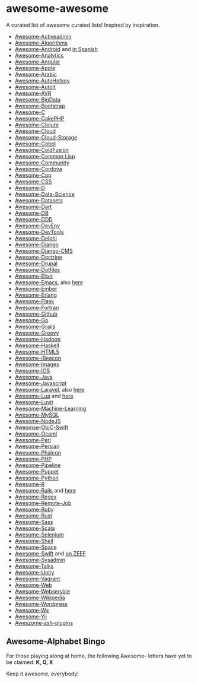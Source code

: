 awesome-awesome
===============

A curated list of awesome curated lists! Inspired by inspiration.

* [Awesome-Activeadmin](https://github.com/serradura/awesome-activeadmin)
* [Awesome-Algorithms](https://github.com/tayllan/awesome-algorithms)
* [Awesome-Android](https://github.com/JStumpp/awesome-android) and [in Spanish](https://github.com/Jackgris/awesome-android)
* [Awesome-Analytics](https://github.com/onurakpolat/awesome-analytics)
* [Awesome-Angular](https://github.com/hugoleodev/awesome-angular)
* [Awesome-Apple](https://github.com/joeljfischer/awesome-apple)
* [Awesome-Arabic](https://github.com/OthmanAba/awesome-arabic)
* [Awesome-AutoHotkey](https://github.com/ahkscript/awesome-AutoHotkey)
* [Awesome-AutoIt](https://j2team.github.io/awesome-AutoIt/)
* [Awesome-AVR](https://github.com/fffaraz/awesome-avr)
* [Awesome-BigData](https://github.com/onurakpolat/awesome-bigdata)
* [Awesome-Bootstrap](https://github.com/therebelrobot/awesome-bootstrap)
* [Awesome-C](https://github.com/kozross/awesome-c)
* [Awesome-CakePHP](https://github.com/dereuromark/awesome-cakephp)
* [Awesome-Clojure](https://github.com/razum2um/awesome-clojure)
* [Awesome-Cloud](https://github.com/JStumpp/awesome-cloud)
* [Awesome-Cloud-Storage](https://github.com/wapmorgan/awesome-cloud-storage)
* [Awesome-Cobol](https://github.com/dshimy/awesome-cobol)
* [Awesome-ColdFusion](https://github.com/seancoyne/awesome-coldfusion)
* [Awesome-Common Lisp](https://github.com/kozross/awesome-cl)
* [Awesome-Community](https://github.com/peterkokot/awesome-community)
* [Awesome-Cordova](https://github.com/busterc/awesome-cordova)
* [Awesome-Cpp](https://github.com/fffaraz/awesome-cpp)
* [Awesome-CSS](https://github.com/diegocard/awesome-css)
* [Awesome-D](https://github.com/zhaopuming/awesome-d)
* [Awesome-Data-Science](https://github.com/MStumpp/awesome-data-science)
* [Awesome-Datasets](https://github.com/viisar/awesome-datasets)
* [Awesome-Dart](https://github.com/yissachar/awesome-dart)
* [Awesome-DB](https://github.com/numetriclabz/awesome-db)
* [Awesome-DDD](https://github.com/wkjagt/awesome-ddd)
* [Awesome-DevEnv](https://github.com/jondot/awesome-devenv)
* [Awesome-DevTools](https://github.com/moimikey/awesome-devtools)
* [Awesome-Delphi](https://github.com/Fr0sT-Brutal/awesome-delphi)
* [Awesome-Django](https://github.com/rosarior/awesome-django)
* [Awesome-Django-CMS](https://github.com/mishbahr/awesome-django-cms)
* [Awesome-Doctrine](https://github.com/TomasVotruba/awesome-doctrine)
* [Awesome-Drupal](https://github.com/mrsinguyen/awesome-drupal)
* [Awesome-Dotfiles](https://github.com/webpro/awesome-dotfiles)
* [Awesome-Elixir](https://github.com/h4cc/awesome-elixir)
* [Awesome-Emacs](https://github.com/tacticiankerala/awesome-emacs), also [here](https://github.com/sefakilic/awesome-emacs)
* [Awesome-Ember](https://github.com/nmec/awesome-ember)
* [Awesome-Erlang](https://github.com/drobakowski/awesome-erlang)
* [Awesome-Flask](https://github.com/humiaozuzu/awesome-flask)
* [Awesome-Fortran](https://github.com/rabbiabram/awesome-fortran)
* [Awesome-Github](https://github.com/fffaraz/awesome-github)
* [Awesome-Go](https://github.com/avelino/awesome-go)
* [Awesome-Grails](https://github.com/hitenpratap/awesome-grails)
* [Awesome-Groovy](https://github.com/khannedy/awesome-groovy)
* [Awesome-Hadoop](https://github.com/youngwookim/awesome-hadoop)
* [Awesome-Haskell](https://github.com/krispo/awesome-haskell)
* [Awesome-HTML5](https://github.com/diegocard/awesome-html5)
* [Awesome-iBeacon](https://github.com/beaconinside/awesome-ibeacon)
* [Awesome-Images](https://github.com/heyalexej/awesome-images)
* [Awesome-IOS](https://github.com/kugland/awesome-ios)
* [Awesome-Java](https://github.com/khannedy/awesome-java)
* [Awesome-Javascript](https://github.com/sorrycc/awesome-javascript)
* [Awesome-Laravel](https://github.com/tuwannu/awesome-laravel), also [here](https://github.com/chiraggude/awesome-laravel)
* [Awesome-Lua](https://github.com/forhappy/awesome-lua) and [here](https://github.com/LewisJEllis/awesome-lua)
* [Awesome-Luvit](https://github.com/luvit/awesome-luvit)
* [Awesome-Machine-Learning](https://github.com/josephmisiti/awesome-machine-learning)
* [Awesome-MySQL](https://github.com/shlomi-noach/awesome-mysql)
* [Awesome-NodeJS](https://github.com/vndmtrx/awesome-nodejs)
* [Aweomse-ObjC-Swift](https://github.com/joeljfischer/awesome-objc-swift)
* [Awesome-Ocaml](https://github.com/rizo/awesome-ocaml)
* [Awesome-Perl](https://github.com/hachiojipm/awesome-perl)
* [Awesome-Persian](https://github.com/fffaraz/awesome-persian)
* [Awesome-Phalcon](https://github.com/sergeyklay/awesome-phalcon)
* [Awesome-PHP](https://github.com/ziadoz/awesome-php)
* [Awesome-Pipeline](https://github.com/pditommaso/awesome-pipeline)
* [Awesome-Puppet](https://github.com/olindata/awesome-puppet)
* [Awesome-Python](https://github.com/vinta/awesome-python)
* [Awesome-R](https://github.com/qinwf/awesome-R)
* [Awesome-Rails](https://github.com/dpaluy/awesome-rails) and [here](https://github.com/datanoob/awesome-rails)
* [Awesome-Regex](https://github.com/aloisdg/awesome-regex)
* [Awesome-Remote-Job](https://github.com/lukasz-madon/awesome-remote-job)
* [Awesome-Ruby](https://github.com/Sdogruyol/awesome-ruby)
* [Awesome-Rust](https://github.com/kud1ing/awesome-rust)
* [Awesome-Sass](https://github.com/HugoGiraudel/awesome-sass)
* [Awesome-Scala](https://github.com/lauris/awesome-scala)
* [Awesome-Selenium](https://github.com/christian-bromann/awesome-selenium)
* [Awesome-Shell](https://github.com/alebcay/awesome-shell)
* [Awesome-Space](https://github.com/elburz/awesome-space)
* [Awesome-Swift](https://github.com/Wolg/awesome-swift) and [on ZEEF](https://awesome-swift.zeef.com/robin.eggenkamp)
* [Awesome-Sysadmin](https://github.com/kahun/awesome-sysadmin)
* [Awesome-Talks](https://github.com/JanVanRyswyck/awesome-talks)
* [Awesome-Unity](https://github.com/RyanNielson/awesome-unity)
* [Awesome-Vagrant](https://github.com/iJackUA/awesome-vagrant)
* [Awesome-Web](https://github.com/vinz243/awesome-web)
* [Awesome-Webservice](https://github.com/wapmorgan/awesome-webservice)
* [Awesome-Wikipedia](https://github.com/emijrp/awesome-wikipedia)
* [Awesome-Wordpress](https://github.com/miziomon/awesome-wordpress)
* [Awesome-Wx](https://github.com/moneymanagerex/awesome-wx)
* [Awesome-Yii](https://github.com/iJackUA/awesome-yii)
* [Aweszome-zsh-plugins](https://github.com/unixorn/awesome-zsh-plugins)

## Awesome-Alphabet Bingo
For those playing along at home, the following Awesome- letters have yet to be claimed:
**K, Q, X**

Keep it awesome, everybody!
